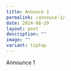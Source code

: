 ```yaml
---
title: Annouce 1
permalink: /annouce-1/
date: 2024-08-29
layout: post
description: ""
image: ""
variant: tiptap
---
```

<p>Announce 1</p>